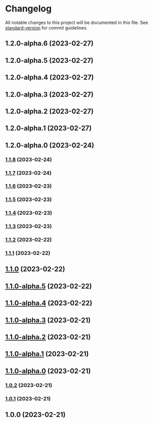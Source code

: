 # Changelog

All notable changes to this project will be documented in this file. See [standard-version](https://github.com/conventional-changelog/standard-version) for commit guidelines.

## 1.2.0-alpha.6 (2023-02-27)

## 1.2.0-alpha.5 (2023-02-27)

## 1.2.0-alpha.4 (2023-02-27)

## 1.2.0-alpha.3 (2023-02-27)

## 1.2.0-alpha.2 (2023-02-27)

## 1.2.0-alpha.1 (2023-02-27)

## 1.2.0-alpha.0 (2023-02-24)

### [1.1.8](https://github.com/bilwifi/gh-action-expo/compare/v1.1.7...v1.1.8) (2023-02-24)

### [1.1.7](https://github.com/bilwifi/gh-action-expo/compare/v1.1.6...v1.1.7) (2023-02-24)

### [1.1.6](https://github.com/bilwifi/gh-action-expo/compare/v1.1.5...v1.1.6) (2023-02-23)

### [1.1.5](https://github.com/bilwifi/gh-action-expo/compare/v1.1.4...v1.1.5) (2023-02-23)

### [1.1.4](https://github.com/bilwifi/gh-action-expo/compare/v1.1.3...v1.1.4) (2023-02-23)

### [1.1.3](https://github.com/bilwifi/gh-action-expo/compare/v1.1.2...v1.1.3) (2023-02-23)

### [1.1.2](https://github.com/bilwifi/gh-action-expo/compare/v1.1.1...v1.1.2) (2023-02-22)

### [1.1.1](https://github.com/bilwifi/gh-action-expo/compare/v1.1.0...v1.1.1) (2023-02-22)

## [1.1.0](https://github.com/bilwifi/gh-action-expo/compare/v1.1.0-alpha.5...v1.1.0) (2023-02-22)

## [1.1.0-alpha.5](https://github.com/bilwifi/gh-action-expo/compare/v1.1.0-alpha.4...v1.1.0-alpha.5) (2023-02-22)

## [1.1.0-alpha.4](https://github.com/bilwifi/gh-action-expo/compare/v1.1.0-alpha.3...v1.1.0-alpha.4) (2023-02-22)

## [1.1.0-alpha.3](https://github.com/bilwifi/gh-action-expo/compare/v1.1.0-alpha.2...v1.1.0-alpha.3) (2023-02-21)

## [1.1.0-alpha.2](https://github.com/bilwifi/gh-action-expo/compare/v1.1.0-alpha.1...v1.1.0-alpha.2) (2023-02-21)

## [1.1.0-alpha.1](https://github.com/bilwifi/gh-action-expo/compare/v1.1.0-alpha.0...v1.1.0-alpha.1) (2023-02-21)

## [1.1.0-alpha.0](https://github.com/bilwifi/gh-action-expo/compare/v1.0.2...v1.1.0-alpha.0) (2023-02-21)

### [1.0.2](https://github.com/bilwifi/gh-action-expo/compare/v1.0.1...v1.0.2) (2023-02-21)

### [1.0.1](https://github.com/bilwifi/gh-action-expo/compare/v1.0.0...v1.0.1) (2023-02-21)

## 1.0.0 (2023-02-21)
